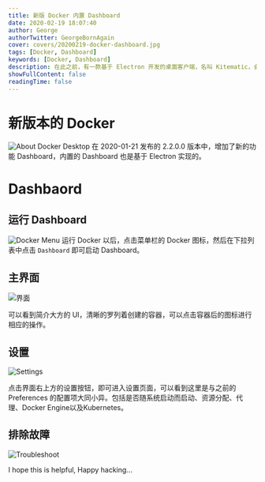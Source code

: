 ```yaml
---
title: 新版 Docker 内置 Dashboard
date: 2020-02-19 18:07:40
author: George
authorTwitter: GeorgeBornAgain
cover: covers/20200219-docker-dashboard.jpg
tags: [Docker, Dashboard]
keywords: [Docker, Dashboard]
description: 在此之前，有一款基于 Electron 开发的桌面客户端，名叫 Kitematic，会随着 Docker Toolbox 一起打包，包含在 Docker for Mac 和 Docker for Windows 中。
showFullContent: false
readingTime: false
---
```


# 新版本的 Docker

![About Docker Desktop](/article/20200219-docker-version.png)
在 2020-01-21 发布的 2.2.0.0 版本中，增加了新的功能 Dashboard，内置的 Dashboard 也是基于 Electron 实现的。

# Dashbaord

## 运行 Dashboard
![Docker Menu](/article/20200219-docker-menu.png)
运行 Docker 以后，点击菜单栏的 Docker 图标，然后在下拉列表中点击 `Dashboard` 即可启动 Dashboard。

## 主界面

![界面](/article/20200219-docker-mian-window.png)

可以看到简介大方的 UI，清晰的罗列着创建的容器，可以点击容器后的图标进行相应的操作。

## 设置

![Settings](/article/20200219-docker-setting.png)

点击界面右上方的设置按钮，即可进入设置页面，可以看到这里是与之前的 Preferences 的配置项大同小异。包括是否随系统启动而启动、资源分配、代理、Docker Engine以及Kubernetes。

## 排除故障

![Troubleshoot](/article/20200219-docker-troubleshoot.png)

I hope this is helpful, Happy hacking...